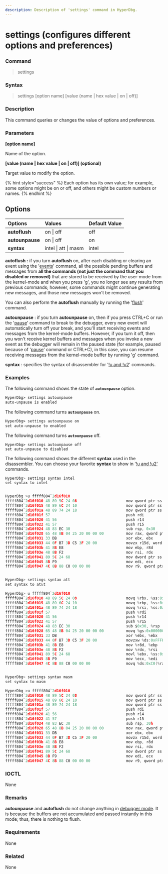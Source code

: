 ```yaml
---
description: Description of 'settings' command in HyperDbg.
---
```


# settings \(configures different options and preferences\)

### Command

> settings

### Syntax

> settings \[option name\] \[value \(name \| hex value \| on \| off\)\]

### Description

This command queries or changes the value of options and preferences.

### Parameters

**\[option name\]**

Name of the option.

**\[value \(name \| hex value \| on \| off\)\] \(optional\)**

Target value to modify the option.

{% hint style="success" %}
Each option has its own value; for example, some options might be on or off, and others might be custom numbers or names.
{% endhint %}

## Options

| Options | Values | Default Value |
| :--- | :--- | :--- |
| **autoflush** | on \| off | off |
| **autounpause** | on \| off | on |
| **syntax** | intel \| att \| masm | intel |

**autoflush :** if you turn **autoflush** on, after each disabling or clearing an event using the '[events](https://docs.hyperdbg.org/commands/debugging-commands/events)' command, all the possible pending buffers and messages from **all the commands \(not just the command that you disabled or removed\)** that are stored to be received by the user-mode from the kernel-mode and when you press '[g](https://docs.hyperdbg.org/commands/debugging-commands/g)', you no longer see any results from previous commands; however, some commands might continue generating new messages, and those new messages won't be removed.

You can also perform the **autoflush** manually by running the '[flush](https://docs.hyperdbg.org/commands/debugging-commands/flush)' command.

**autounpause** : if you turn **autounpause** on, then if you press CTRL+C or run the '[pause](https://docs.hyperdbg.org/commands/debugging-commands/pause)' command to break to the debugger, every new event will automatically turn off your break, and you'll start receiving events and messages from the kernel-mode buffers. However, if you turn it off, then you won't receive kernel buffers and messages when you invoke a new event as the debugger will remain in the paused state \(for example, paused because of '[pause](https://docs.hyperdbg.org/commands/debugging-commands/pause)' command or CTRL+C\), in this case, you can resume receiving messages from the kernel-mode buffer by running '[g](https://docs.hyperdbg.org/commands/debugging-commands/g)' command.

**syntax** : specifies the syntax of disassembler for '[!u and !u2](https://docs.hyperdbg.org/commands/extension-commands/u)' commands.

### Examples

The following command shows the state of **`autounpause`** option.

```diff
HyperDbg> settings autounpause
auto-unpause is enabled
```

The following command turns **`autounpause`** on.

```diff
HyperDbg> settings autounpause on
set auto-unpause to enabled
```

The following command turns **`autounpause`** off.

```text
HyperDbg> settings autounpause off
set auto-unpause to disabled
```

The following command shows the different **syntax** used in the disassembler. You can choose your favorite **syntax** to show in '[!u and !u2' ](https://docs.hyperdbg.org/commands/extension-commands/u)commands.

```c
HyperDbg> settings syntax intel
set syntax to intel


HyperDbg >u fffff804`2d16f010
fffff804`2d16f010 48 89 5C 24 08                      mov qword ptr ss:[rsp+0x08], rbx
fffff804`2d16f015 48 89 6C 24 10                      mov qword ptr ss:[rsp+0x10], rbp
fffff804`2d16f01a 48 89 74 24 18                      mov qword ptr ss:[rsp+0x18], rsi
fffff804`2d16f01f 57                                  push rdi
fffff804`2d16f020 41 56                               push r14
fffff804`2d16f022 41 57                               push r15
fffff804`2d16f024 48 83 EC 30                         sub rsp, 0x30
fffff804`2d16f028 65 48 8B 04 25 20 00 00 00          mov rax, qword ptr gs:[0x0000000000000020]
fffff804`2d16f031 33 DB                               xor ebx, ebx
fffff804`2d16f033 44 0F B7 3D C5 3F 20 00             movzx r15d, word ptr ds:[0xFFFFF8042D373000]
fffff804`2d16f03b 41 8B E8                            mov ebp, r8d
fffff804`2d16f03e 48 8B F2                            mov rsi, rdx
fffff804`2d16f041 89 5C 24 68                         mov dword ptr ss:[rsp+0x68], ebx
fffff804`2d16f045 8B F9                               mov edi, ecx
fffff804`2d16f047 4C 8B 88 C0 00 00 00                mov r9, qword ptr ds:[rax+0xC0]


HyperDbg> settings syntax att
set syntax to at&t

HyperDbg> u fffff804`2d16f010
fffff804`2d16f010 48 89 5C 24 08                      movq %rbx, %ss:0x08(%rsp)
fffff804`2d16f015 48 89 6C 24 10                      movq %rbp, %ss:0x10(%rsp)
fffff804`2d16f01a 48 89 74 24 18                      movq %rsi, %ss:0x18(%rsp)
fffff804`2d16f01f 57                                  push %rdi
fffff804`2d16f020 41 56                               push %r14
fffff804`2d16f022 41 57                               push %r15
fffff804`2d16f024 48 83 EC 30                         sub $0x30, %rsp
fffff804`2d16f028 65 48 8B 04 25 20 00 00 00          movq %gs:0x0000000000000020, %rax
fffff804`2d16f031 33 DB                               xor %ebx, %ebx
fffff804`2d16f033 44 0F B7 3D C5 3F 20 00             movzxw %ds:0xFFFFF8042D373000, %r15d
fffff804`2d16f03b 41 8B E8                            mov %r8d, %ebp
fffff804`2d16f03e 48 8B F2                            mov %rdx, %rsi
fffff804`2d16f041 89 5C 24 68                         movl %ebx, %ss:0x68(%rsp)
fffff804`2d16f045 8B F9                               mov %ecx, %edi
fffff804`2d16f047 4C 8B 88 C0 00 00 00                movq %ds:0xC0(%rax), %r9


HyperDbg> settings syntax masm
set syntax to masm

HyperDbg >u fffff804`2d16f010
fffff804`2d16f010 48 89 5C 24 08                      mov qword ptr ss:[rsp+8h], rbx
fffff804`2d16f015 48 89 6C 24 10                      mov qword ptr ss:[rsp+10h], rbp
fffff804`2d16f01a 48 89 74 24 18                      mov qword ptr ss:[rsp+18h], rsi
fffff804`2d16f01f 57                                  push rdi
fffff804`2d16f020 41 56                               push r14
fffff804`2d16f022 41 57                               push r15
fffff804`2d16f024 48 83 EC 30                         sub rsp, 30h
fffff804`2d16f028 65 48 8B 04 25 20 00 00 00          mov rax, qword ptr gs:[$+20h]
fffff804`2d16f031 33 DB                               xor ebx, ebx
fffff804`2d16f033 44 0F B7 3D C5 3F 20 00             movzx r15d, word ptr ds:[$+203FCDh]
fffff804`2d16f03b 41 8B E8                            mov ebp, r8d
fffff804`2d16f03e 48 8B F2                            mov rsi, rdx
fffff804`2d16f041 89 5C 24 68                         mov dword ptr ss:[rsp+68h], ebx
fffff804`2d16f045 8B F9                               mov edi, ecx
fffff804`2d16f047 4C 8B 88 C0 00 00 00                mov r9, qword ptr ds:[rax+C0h]
```

### IOCTL

None

### Remarks

**autounpause** and **autoflush** do not change anything in [debugger mode](https://docs.hyperdbg.org/using-hyperdbg/prerequisites/operation-modes#debugger-mode). It is because the buffers are not accumulated and passed instantly in this mode; thus, there is nothing to flush.

### Requirements

None

### Related

None

